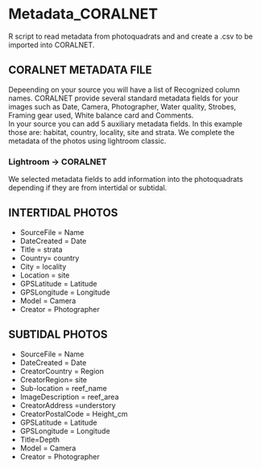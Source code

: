# Metadata_CORALNET
R script to read metadata from photoquadrats and and create a .csv to be imported into CORALNET.

## CORALNET METADATA FILE
Depeending on your source you will have a list of Recognized column names. CORALNET provide several standard metadata fields 
for your images such as Date, Camera, Photographer, Water quality, Strobes, Framing gear used, White balance card and Comments.  
In your source you can add 5 auxiliary metadata fields. In this example those are: habitat, country, locality, site and strata. 
We complete the metadata of the photos using lightroom classic.

### Lightroom -> CORALNET 
We selected metadata fields to add information into the photoquadrats depending if they are from intertidal or subtidal.

## INTERTIDAL PHOTOS
- SourceFile = Name 
- DateCreated = Date
- Title = strata
- Country= country
- City = locality
- Location = site
- GPSLatitude = Latitude
- GPSLongitude = Longitude
- Model = Camera
- Creator = Photographer

## SUBTIDAL PHOTOS
- SourceFile = Name 
- DateCreated = Date
- CreatorCountry = Region
- CreatorRegion= site
- Sub-location = reef_name
- ImageDescription = reef_area
- CreatorAddress =understory
- CreatorPostalCode = Height_cm
- GPSLatitude = Latitude
- GPSLongitude = Longitude
- Title=Depth
- Model = Camera
- Creator = Photographer


